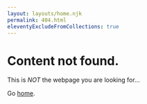 ```yaml
---
layout: layouts/home.njk
permalink: 404.html
eleventyExcludeFromCollections: true
---
```

# Content not found.

This is *NOT* the webpage you are looking for...

Go <a href="{{ '/' | url }}">home</a>.